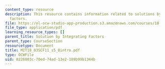 ```yaml
---
content_type: resource
description: This resource contains information related to solutions by integrating
  factors.
file: https://ol-ocw-studio-app-production.s3.amazonaws.com/courses/18-03sc-differential-equations-fall-2011/8226803c70ed74ad13e2189b99b1344b_MIT18_03SCF11_s5_0intro.pdf
file_type: application/pdf
learning_resource_types: []
parent_title: Solution by Integrating Factors
parent_type: CourseSection
resourcetype: Document
title: MIT18_03SCF11_s5_0intro.pdf
type: OCWFile
uid: 8226803c-70ed-74ad-13e2-189b99b1344b
---
```

